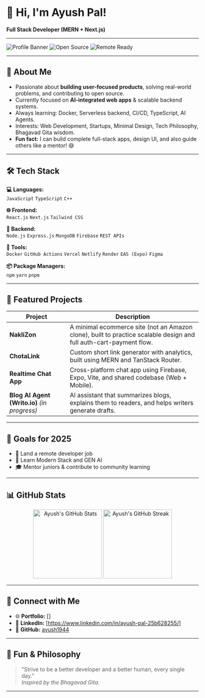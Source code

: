 # 👋 Hi, I'm Ayush Pal!  
**Full Stack Developer (MERN + Next.js)**

---

![Profile Banner](https://img.shields.io/badge/Full%20Stack%20Developer-MERN%20%2B%20Next.js-blue?style=flat-square)
![Open Source](https://img.shields.io/badge/Open%20Source-Enthusiast-green?style=flat-square)
![Remote Ready](https://img.shields.io/badge/Remote%20Developer-2025-orange?style=flat-square)

---

## 🚀 About Me

- Passionate about **building user-focused products**, solving real-world problems, and contributing to open source.
- Currently focused on **AI-integrated web apps** & scalable backend systems.
- Always learning: Docker, Serverless backend, CI/CD, TypeScript, AI Agents.
- Interests: Web Development, Startups, Minimal Design, Tech Philosophy, Bhagavad Gita wisdom.
- **Fun fact:** I can build complete full-stack apps, design UI, and also guide others like a mentor! 😄

---

## 🛠 Tech Stack

**💻 Languages:**  
`JavaScript` `TypeScript` `C++`

**🌐 Frontend:**  
`React.js` `Next.js` `Tailwind CSS`

**🔧 Backend:**  
`Node.js` `Express.js` `MongoDB` `Firebase` `REST APIs`

**🧠 Tools:**  
`Docker` `GitHub Actions` `Vercel` `Netlify` `Render` `EAS (Expo)` `Figma`

**📦 Package Managers:**  
`npm` `yarn` `pnpm`

---

## 🧩 Featured Projects

| Project | Description |
| ------- | ----------- |
| **NakliZon** | A minimal ecommerce site (not an Amazon clone), built to practice scalable design and full auth-cart-payment flow. |
| **ChotaLink** | Custom short link generator with analytics, built using MERN and TanStack Router. |
| **Realtime Chat App** | Cross-platform chat app using Firebase, Expo, Vite, and shared codebase (Web + Mobile). |
| **Blog AI Agent (Writo.io)** *(in progress)* | AI assistant that summarizes blogs, explains them to readers, and helps writers generate drafts. |

---

## 🎯 Goals for 2025

- 🧭 Land a remote developer job
- 🚀 Learn Modern Stack and GEN AI
- 🎓 Mentor juniors & contribute to community learning

---

## 📊 GitHub Stats

<p align="center">
  <img src="https://github-readme-stats.vercel.app/api?username=ayush1944&show_icons=true&theme=radical" alt="Ayush's GitHub Stats" height="180" />
  <img src="https://github-readme-streak-stats.herokuapp.com/?user=ayush1944&theme=radical" alt="Ayush's GitHub Streak" height="180" />
</p>

---

## 🤝 Connect with Me

- 🌐 **Portfolio:** []
- 💼 **LinkedIn:** [https://www.linkedin.com/in/ayush-pal-25b628255/]
- 🐙 **GitHub:** [ayush1944](https://github.com/ayush1944)

---

## 📖 Fun & Philosophy

> "Strive to be a better developer and a better human, every single day."  
> *Inspired by the Bhagavad Gita.*

---

<!--
Feel free to reach out, collaborate, or just say hi!  
Let's build something amazing together 🚀
-->
